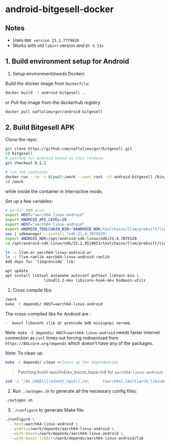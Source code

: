 # android-bitgesell-docker

## Notes
- Uses `NDK version 23.1.7779620`
- Works with old `libc++` version and `Qt 5.13x`


## 1. Build environment setup for Android
1. Setup environment(needs Docker)

Build the docker image from `Dockerfile`:

```sh
docker build -t android-bitgesell .
```

or Pull the image from the dockerhub registry

```sh
docker pull naftalimurgor/android-bitgesell
```


## 2. Build Bitgesell APK 

Clone the repo:

```sh
git clone https://github.com/naftalimurgor/bitgesell.git
cd bitgesell
# patched for Android based on this release:
git checkout 0.1.2 

# run the container
docker run --rm -v $(pwd):/work --user root -it android-bitgesell /bin/bash
cd /work

```

while inside the container in interractive mode,

Set up a few variables:


```sh
# 64-bit ARM arch:
export HOST="aarch64-linux-android"
export ANDROID_API_LEVEL=28
export HOST="aarch64-linux-android"
export ANDROID_TOOLCHAIN_BIN="$ANDROID_NDK/toolchains/llvm/prebuilt/linux-x86_64/bin"
yes | sdkmanager --install "ndk;21.4.7075529"
export ANDROID_NDK=/opt/android-sdk-linux/ndk/21.4.7075529
cd /opt/android-sdk-linux/ndk/25.2.9519653/toolchains/llvm/prebuilt/linux-x86_64/bin

ln -s llvm-ar aarch64-linux-android-ar
ln -s llvm-ranlib aarch64-linux-android-ranlib
Add deps for `libqrencode` lib:

apt update
apt install libtool automake autoconf gettext libtool-bin \
                 libsdl1.2-dev libiconv-hook-dev bsdmain-utils
```

1. Cross compile libs:
```sh
/work
make -C depends/ HOST=aarch64-linux-android
```

The cross-compiled libs for Android are :
```sh
-  boost libevent zlib qt qrencode bdb miniupnpc zeromq
```

Note: `make -C depends/ HOST=aarch64-linux-android` needs faster internet connection as `curl` times out forcing redownload from `https://BGLcore.org/depends` which doesn't have any of the packages.

Note: To clean up:

```sh
make -C depends/ clean #cleans up the dependencies
```

> Patching build-aux/m4/ax_boost_base.m4 for `aarch64-linux-android`:

```sh
sed -i '/AS_CASE(\[\${host_cpu}\],/a\      [aarch64],[multiarch_libsubdir="lib/aarch64-linux-android"],' build-aux/m4/ax_boost_base.m4
```

2. Run `./autogen.sh` to generate all the necessary config files:

```sh
./autogen.sh
```

3. `./configure` to generate Make file:

```sh
./configure \
  --host=aarch64-linux-android \
  --prefix=/work/depends/aarch64-linux-android \
  --with-boost=/work/depends/aarch64-linux-android \
  --with-boost-libdir=/work/depends/aarch64-linux-android/lib

```

